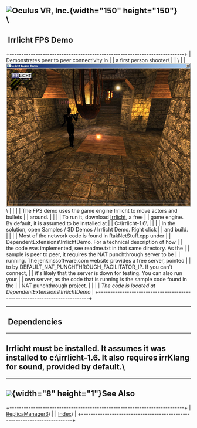 <span style="background-color: rgb(255, 255, 255);">![Oculus VR,
Inc.](RakNet_Icon_Final-copy.jpg){width="150" height="150"}</span>\
\
  --------------------
   Irrlicht FPS Demo
  --------------------

+--------------------------------------------------------------------------+
| <span class="RakNetBlueHeader">Demonstrates peer to peer connectivity in |
| a first person shooter</span>\                                           |
| \                                                                        |
| ![](IrrlichtRakNetDemo.jpg)\                                             |
|                                                                          |
| The FPS demo uses the game engine Irrlicht to move actors and bullets    |
| around.                                                                  |
|                                                                          |
| To run it, download [Irrlicht](http://irrlicht.sourceforge.net/), a free |
| game engine. By default, it is assumed to be installed at                |
| C:\\irrlicht-1.6\                                                        |
|                                                                          |
| In the solution, open Samples / 3D Demos / Irrlicht Demo. Right click    |
| and build.                                                               |
|                                                                          |
| Most of the network code is found in RakNetStuff.cpp under               |
| DependentExtensions\\IrrlichtDemo. For a technical description of how    |
| the code was implemented, see readme.txt in that same directory. As the  |
| sample is peer to peer, it requires the NAT punchthrough server to be    |
| running. The jenkinssoftware.com website provides a free server, pointed |
| to by DEFAULT\_NAT\_PUNCHTHROUGH\_FACILITATOR\_IP. If you can't connect, |
| it's likely that the server is down for testing. You can also run your   |
| own server, as the code that is running is the sample code found in the  |
| NAT punchthrough project.                                                |
|                                                                          |
| *The code is located at DependentExtensions\\IrrlichtDemo*               |
+--------------------------------------------------------------------------+

  ---------------
   Dependencies
  ---------------

  -----------------------------------------------------------------------------------------------------------------------------------------
  Irrlicht must be installed. It assumes it was installed to c:\\irrlicht-1.6. It also requires irrKlang for sound, provided by default.\
  -----------------------------------------------------------------------------------------------------------------------------------------

  -----------------------------------------------
  ![](spacer.gif){width="8" height="1"}See Also
  -----------------------------------------------

+--------------------------------------------------------------------------+
| [ReplicaManager3](replicamanager3.html)\                                 |
| [Index](index.html)\                                                     |
+--------------------------------------------------------------------------+


